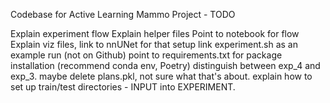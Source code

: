 Codebase for Active Learning Mammo Project - TODO

Explain experiment flow
Explain helper files
Point to notebook for flow
Explain viz files, link to nnUNet for that setup
link experiment.sh as an example run (not on Github)
point to requirements.txt for package installation (recommend conda env, Poetry)
distinguish between exp_4 and exp_3.
maybe delete plans.pkl, not sure what that's about.
explain how to set up train/test directories - INPUT into EXPERIMENT.
